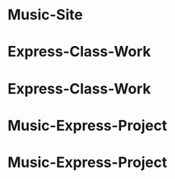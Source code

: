 # Music-Site
# Express-Class-Work
# Express-Class-Work
# Music-Express-Project
# Music-Express-Project
